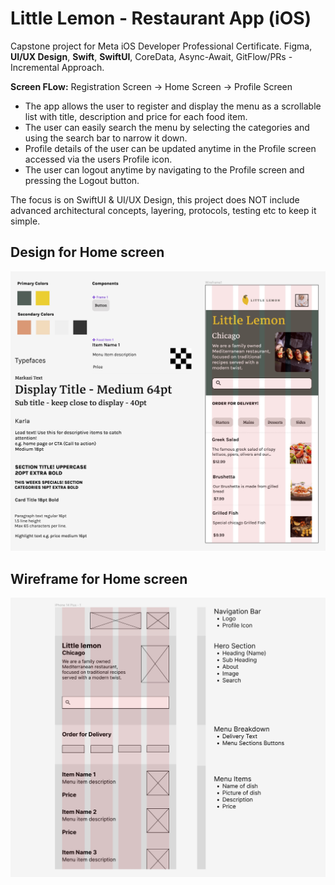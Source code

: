 # Little Lemon - Restaurant App (iOS)
Capstone project for Meta iOS Developer Professional Certificate.
Figma, **UI/UX Design**, **Swift**, **SwiftUI**, CoreData, Async-Await, GitFlow/PRs - Incremental Approach.

**Screen FLow:**
Registration Screen -> Home Screen -> Profile Screen

- The app allows the user to register and display the menu as a scrollable list with title, description and price for each food item.
- The user can easily search the menu by selecting the categories and using the search bar to narrow it down.
- Profile details of the user can be updated anytime in the Profile screen accessed via the users Profile icon.
- The user can logout anytime by navigating to the Profile screen and pressing the Logout button.

The focus is on SwiftUI & UI/UX Design, this project does NOT include advanced architectural concepts, layering, protocols, testing etc to keep it simple.

## Design for Home screen
![LittleLemon Design](LittleLemon-Final-Design.jpg)

## Wireframe for Home screen
![LittleLemon Wireframe](LittleLemon-Wireframe.jpg)

